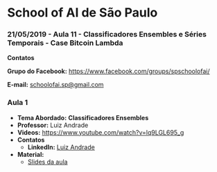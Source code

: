 # School of AI de São Paulo

### 21/05/2019 - Aula  11 -  Classificadores Ensembles e Séries Temporais - Case Bitcoin Lambda


**Contatos**

**Grupo do Facebook:** https://www.facebook.com/groups/spschoolofai/

**E-mail:** schoolofai.sp@gmail.com

### Aula 1
  
- **Tema Abordado:** **Classificadores Ensembles**
- **Professor:** Luiz Andrade
- **Videos:** https://www.youtube.com/watch?v=lq9LGL695_g
- **Contatos**
  - **LinkedIn:** [Luiz Andrade]((https://www.linkedin.com/in/luiz-andrade-97306216/))
- **Material:** 
  - [Slides da aula](https://github.com/SchoolOfAISaoPaulo/aulas/raw/master/11_aula/material/aula_11_ensembles.pptx.zip)
  
